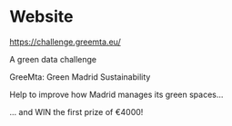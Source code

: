 # Website

https://challenge.greemta.eu/

A green data challenge

GreeMta: Green Madrid Sustainability

Help to improve how Madrid manages its green spaces…

… and WIN the first prize of €4000!
